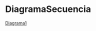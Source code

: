 # DiagramaSecuencia
[Diagrama1](http://www.plantuml.com/plantuml/png/bLDTQiCm37xFANo15Pgy-M4KcZq4DYZT2JpR7GB77eepQA-r8-nYYpEZDYe9ANq85Vhq_SZQTL5Xx5jNA1q3Yhq3wwDD_-1RHKk5Zz1xe_0i6XyjdjJbO0sOG8syheEF69pO_tyLvhhr4U9Pl0mVeynCimbum61w7Jc0obcNU7fcp4AAhJnQvU12fAnZm31P0sQpbOq73GgvCswXe0BD8taqRVWDhADQm1hGQWs_FxwWHgxawZdZI_aANLHKxQwAU1ZtCoQY9cEJKRIw_x9uC_l14QLqITkzD6vdNjxC4ZRLdMtMnbT-1Rw5BavC5OlFf9JlrgMz14yWzbRcDrJUnbYhWUtXRPJZBevvo3YZO4qBz6a9gtXvLYLbnPKlfbL97Vm9i5MOOqlFUSLbLPijGVbjJUzcnM5LERDF6ELd73KjY4XvDVKS4JES4PLiUvk8chhOMM_wrlq1)
